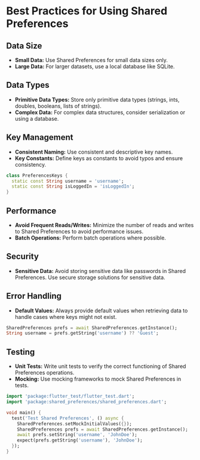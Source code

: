 
# Best Practices for Using Shared Preferences

## Data Size
- **Small Data:** Use Shared Preferences for small data sizes only.
- **Large Data:** For larger datasets, use a local database like SQLite.

## Data Types
- **Primitive Data Types:** Store only primitive data types (strings, ints, doubles, booleans, lists of strings).
- **Complex Data:** For complex data structures, consider serialization or using a database.

## Key Management
- **Consistent Naming:** Use consistent and descriptive key names.
- **Key Constants:** Define keys as constants to avoid typos and ensure consistency.

```dart
class PreferencesKeys {
  static const String username = 'username';
  static const String isLoggedIn = 'isLoggedIn';
}
```

## Performance
- **Avoid Frequent Reads/Writes:** Minimize the number of reads and writes to Shared Preferences to avoid performance issues.
- **Batch Operations:** Perform batch operations where possible.

## Security
- **Sensitive Data:** Avoid storing sensitive data like passwords in Shared Preferences. Use secure storage solutions for sensitive data.

## Error Handling
- **Default Values:** Always provide default values when retrieving data to handle cases where keys might not exist.

```dart
SharedPreferences prefs = await SharedPreferences.getInstance();
String username = prefs.getString('username') ?? 'Guest';
```

## Testing
- **Unit Tests:** Write unit tests to verify the correct functioning of Shared Preferences operations.
- **Mocking:** Use mocking frameworks to mock Shared Preferences in tests.

```dart
import 'package:flutter_test/flutter_test.dart';
import 'package:shared_preferences/shared_preferences.dart';

void main() {
  test('Test Shared Preferences', () async {
    SharedPreferences.setMockInitialValues({});
    SharedPreferences prefs = await SharedPreferences.getInstance();
    await prefs.setString('username', 'JohnDoe');
    expect(prefs.getString('username'), 'JohnDoe');
  });
}
```
